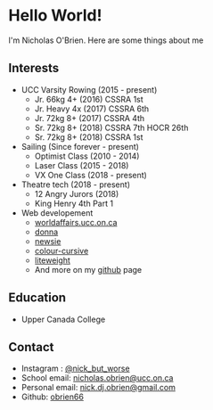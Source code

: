 # Hello World!

I'm Nicholas O'Brien. Here are some things about me

## Interests
- UCC Varsity Rowing (2015 - present) 
	- Jr. 66kg 4+ (2016) CSSRA 1st
	- Jr. Heavy 4x (2017) CSSRA 6th
	- Jr. 72kg 8+ (2017) CSSRA 4th
	- Sr. 72kg 8+ (2018) CSSRA 7th HOCR 26th
	- Sr. 72kg 8+ (2018) CSSRA 1st
- Sailing (Since forever - present)
	- Optimist Class (2010 - 2014)
	- Laser Class (2015 - 2018)
	- VX One Class (2018 - present)
- Theatre tech (2018 - present)
	- 12 Angry Jurors (2018)
	- King Henry 4th Part 1
- Web developement
	- [worldaffairs.ucc.on.ca](http://worldaffairs.ucc.on.ca)
	- [donna](https://github.com/worldaffairsconference/donna)
	- [newsie](https://github.com/obrien66/newsie)
	- [colour-cursive](https://github.com/obrien66/colour-cursive)
	- [liteweight](https://github.com/obrien66/liteweight)
	- And more on my [github](https://github.com/obrien66) page

## Education
- Upper Canada College

## Contact
- Instagram : [@nick_but_worse](https://instagram.com/nick_but_worse)
- School email: nicholas.obrien@ucc.on.ca
- Personal email: nick.dj.obrien@gmail.com
- Github: [obrien66](https://github.com/obrien66)

